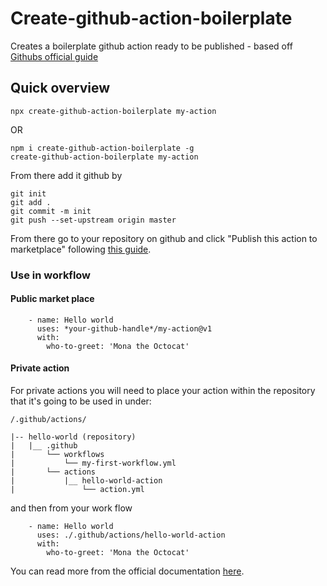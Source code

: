# Create-github-action-boilerplate

Creates a boilerplate github action ready to be published - based off [Githubs official guide ](https://help.github.com/en/actions/automating-your-workflow-with-github-actions/creating-a-javascript-action#commit-and-push-your-action-to-github)

## Quick overview

```
npx create-github-action-boilerplate my-action
```

OR

```
npm i create-github-action-boilerplate -g
create-github-action-boilerplate my-action
```

From there add it github by

```
git init
git add .
git commit -m init
git push --set-upstream origin master
```

From there go to your repository on github and click "Publish this action to marketplace" following
[this guide](https://help.github.com/en/actions/automating-your-workflow-with-github-actions/publishing-actions-in-github-marketplace#publishing-an-action).

### Use in workflow

#### Public market place

```
    - name: Hello world
      uses: *your-github-handle*/my-action@v1
      with:
        who-to-greet: 'Mona the Octocat'
```

#### Private action

For private actions you will need to place your action within the repository that it's going to be used in under:

`/.github/actions/`

```
|-- hello-world (repository)
|   |__ .github
|       └── workflows
|           └── my-first-workflow.yml
|       └── actions
|           |__ hello-world-action
|               └── action.yml
```

and then from your work flow

```
    - name: Hello world
      uses: ./.github/actions/hello-world-action
      with:
        who-to-greet: 'Mona the Octocat'
```

You can read more from the official documentation [here](https://help.github.com/en/actions/automating-your-workflow-with-github-actions/configuring-a-workflow#referencing-actions-in-your-workflow).
